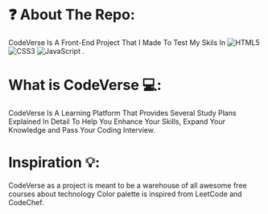 # ❓ About The Repo:

CodeVerse Is A Front-End Project That I Made To Test My Skils In
![HTML5](https://img.shields.io/badge/html5-%23E34F26.svg?style=plastic&logo=html5&logoColor=white)
![CSS3](https://img.shields.io/badge/css3-%231572B6.svg?style=plastic&logo=css3&logoColor=white)
![JavaScript](https://img.shields.io/badge/javascript-%23323330.svg?style=plastic&logo=javascript&logoColor=%23F7DF1E) .

# What is CodeVerse 💻:

CodeVerse Is A Learning Platform That Provides Several Study Plans
Explained In Detail To Help You Enhance Your Skills, Expand Your
Knowledge and Pass Your Coding Interview.

# Inspiration 💡:

CodeVerse as a project is meant to be a warehouse of all awesome free courses about technology
Color palette is inspired from LeetCode and CodeChef.
